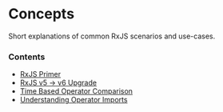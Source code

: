 # Concepts

Short explanations of common RxJS scenarios and use-cases.

### Contents

- [RxJS Primer](rxjs-primer.md)
- [RxJS v5 -> v6 Upgrade](rxjs5-6.md)
- [Time Based Operator Comparison](time-based-operator-comparison.md)
- [Understanding Operator Imports](operator-imports.md)
